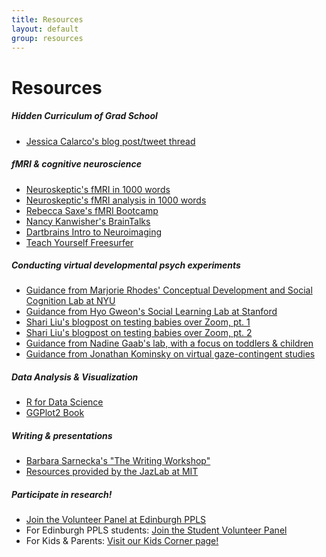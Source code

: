 ```yaml
---
title: Resources
layout: default
group: resources
---
```


# Resources

##### Hidden Curriculum of Grad School
  * [Jessica Calarco's blog post/tweet thread](https://scatter.wordpress.com/2018/07/24/guest-post-grad-schools-hidden-curriculum/)
  
##### fMRI & cognitive neuroscience
  * [Neuroskeptic's fMRI in 1000 words](http://neuroskeptic.blogspot.com/2010/05/fmri-in-1000-words.html)
  * [Neuroskeptic's fMRI analysis in 1000 words](https://www.discovermagazine.com/mind/fmri-analysis-in-1000-words#.UTOnFzdjp9U)
  * [Rebecca Saxe's fMRI Bootcamp](https://cbmm.mit.edu/fmri-bootcamp)
  * [Nancy Kanwisher's BrainTalks](http://nancysbraintalks.mit.edu/)
  * [Dartbrains Intro to Neuroimaging](https://dartbrains.org/content/Intro_to_Neuroimaging.html)
  * [Teach Yourself Freesurfer](  https://surfer.nmr.mgh.harvard.edu/fswiki/TeachYourselfFreeSurfer)

##### Conducting virtual developmental psych experiments
  * [Guidance from Marjorie Rhodes' Conceptual Development and Social Cognition Lab at NYU](http://discoveriesonline.org/)
  * [Guidance from Hyo Gweon's Social Learning Lab at Stanford](http://sll.stanford.edu/docs/Webinar_materials_v2.pdf)
  * [Shari Liu's blogpost on testing babies over Zoom, pt. 1](https://medium.com/@shariliued/testing-babies-online-over-zoom-part-1-745e5246b0af)
  * [Shari Liu's blogpost on testing babies over Zoom, pt. 2](https://medium.com/@shariliued/testing-babies-online-over-zoom-part-2-57ea880a6961)
  * [Guidance from Nadine Gaab's lab, with a focus on toddlers & children](https://osf.io/wg4ef/)
  * [Guidance from Jonathan Kominsky on virtual gaze-contingent studies](https://docs.google.com/document/d/1OTv7Ys9nrnZaYMCOlk7tm_q_k5jVEOOAsrYEWUUqwyY/edit)

##### Data Analysis & Visualization
  * [R for Data Science](https://r4ds.had.co.nz/)
  * [GGPlot2 Book](https://ggplot2-book.org/)
  
##### Writing & presentations
  * [Barbara Sarnecka's "The Writing Workshop"](https://sites.google.com/uci.edu/sarneckalab/book?authuser=0)
  * [Resources provided by the JazLab at MIT](https://jazlab.org/writing/)
  
##### Participate in research! 
  * [Join the Volunteer Panel at Edinburgh PPLS](https://volunteer.ppls.ed.ac.uk/)
  * For Edinburgh PPLS students: [Join the Student Volunteer Panel](https://universityofedinburgh-ppls.sona-systems.com/Default.aspx?ReturnUrl=%252f)
  * For Kids & Parents: [Visit our Kids Corner page!](https://hilaryrichardson.github.io/kidscorner/)
